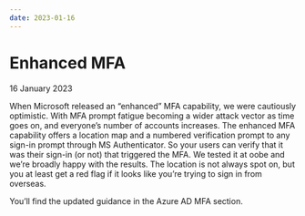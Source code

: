 ```yaml
---
date: 2023-01-16
---
```


# Enhanced MFA

16 January 2023

When Microsoft released an “enhanced” MFA capability, we were cautiously optimistic. With MFA prompt fatigue becoming a wider attack vector as time goes on, and everyone’s number of accounts increases. The enhanced MFA capability offers a location map and a numbered verification prompt to any sign-in prompt through MS Authenticator. So your users can verify that it was their sign-in (or not) that triggered the MFA. We tested it at oobe and we’re broadly happy with the results. The location is not always spot on, but you at least get a red flag if it looks like you’re trying to sign in from overseas.

You’ll find the updated guidance in the Azure AD MFA section.